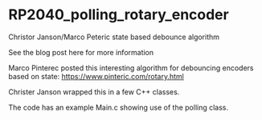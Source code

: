 # RP2040_polling_rotary_encoder
Christor Janson/Marco Peteric state based debounce algorithm

See the blog post here for more information


Marco Pinterec posted this interesting algorithm for debouncing encoders based on state:
https://www.pinteric.com/rotary.html

Christer Janson wrapped this in a few C++ classes.

The code has an example Main.c showing use of the polling class.
